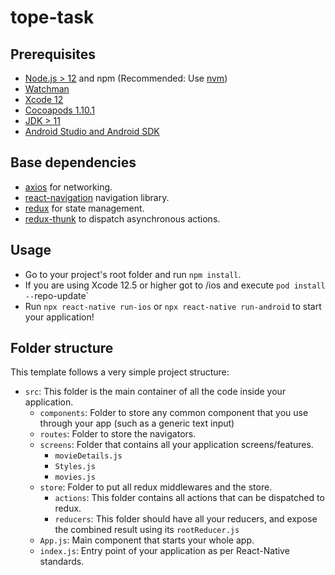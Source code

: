 # tope-task

## Prerequisites

- [Node.js > 12](https://nodejs.org) and npm (Recommended: Use [nvm](https://github.com/nvm-sh/nvm))
- [Watchman](https://facebook.github.io/watchman)
- [Xcode 12](https://developer.apple.com/xcode)
- [Cocoapods 1.10.1](https://cocoapods.org)
- [JDK > 11](https://www.oracle.com/java/technologies/javase-jdk11-downloads.html)
- [Android Studio and Android SDK](https://developer.android.com/studio)

## Base dependencies

- [axios](https://github.com/axios/axios) for networking.
- [react-navigation](https://reactnavigation.org/) navigation library.
- [redux](https://redux.js.org/) for state management.
- [redux-thunk](https://github.com/gaearon/redux-thunk) to dispatch asynchronous actions.

## Usage


- Go to your project's root folder and run `npm install`.
- If you are using Xcode 12.5 or higher got to /ios and execute `pod install --`repo-update`
- Run `npx react-native run-ios` or `npx react-native run-android` to start your application!


## Folder structure

This template follows a very simple project structure:

- `src`: This folder is the main container of all the code inside your application.
  - `components`: Folder to store any common component that you use through your app (such as a generic text input)
  - `routes`: Folder to store the navigators.
  - `screens`: Folder that contains all your application screens/features.
      - `movieDetails.js`
      - `Styles.js`
      - `movies.js`
  - `store`: Folder to put all redux middlewares and the store.
     - `actions`: This folder contains all actions that can be dispatched to redux.
      - `reducers`: This folder should have all your reducers, and expose the combined result using its `rootReducer.js`
  - `App.js`: Main component that starts your whole app.
  - `index.js`: Entry point of your application as per React-Native standards.
